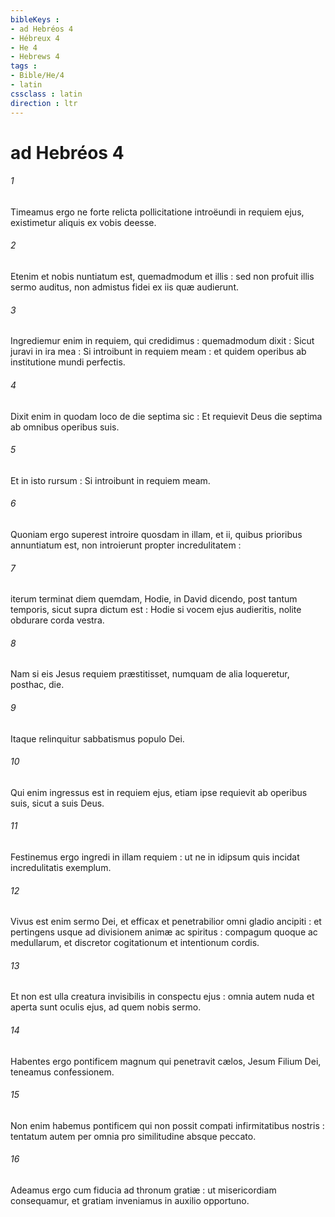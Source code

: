 ```yaml
---
bibleKeys : 
- ad Hebréos 4
- Hébreux 4
- He 4
- Hebrews 4
tags : 
- Bible/He/4
- latin
cssclass : latin
direction : ltr
---
```


# ad Hebréos 4

###### 1
Timeamus ergo ne forte relicta pollicitatione introëundi in requiem ejus, existimetur aliquis ex vobis deesse.
###### 2
Etenim et nobis nuntiatum est, quemadmodum et illis : sed non profuit illis sermo auditus, non admistus fidei ex iis quæ audierunt.
###### 3
Ingrediemur enim in requiem, qui credidimus : quemadmodum dixit : Sicut juravi in ira mea : Si introibunt in requiem meam : et quidem operibus ab institutione mundi perfectis.
###### 4
Dixit enim in quodam loco de die septima sic : Et requievit Deus die septima ab omnibus operibus suis.
###### 5
Et in isto rursum : Si introibunt in requiem meam.
###### 6
Quoniam ergo superest introire quosdam in illam, et ii, quibus prioribus annuntiatum est, non introierunt propter incredulitatem :
###### 7
iterum terminat diem quemdam, Hodie, in David dicendo, post tantum temporis, sicut supra dictum est : Hodie si vocem ejus audieritis, nolite obdurare corda vestra.
###### 8
Nam si eis Jesus requiem præstitisset, numquam de alia loqueretur, posthac, die.
###### 9
Itaque relinquitur sabbatismus populo Dei.
###### 10
Qui enim ingressus est in requiem ejus, etiam ipse requievit ab operibus suis, sicut a suis Deus.
###### 11
Festinemus ergo ingredi in illam requiem : ut ne in idipsum quis incidat incredulitatis exemplum.
###### 12
Vivus est enim sermo Dei, et efficax et penetrabilior omni gladio ancipiti : et pertingens usque ad divisionem animæ ac spiritus : compagum quoque ac medullarum, et discretor cogitationum et intentionum cordis.
###### 13
Et non est ulla creatura invisibilis in conspectu ejus : omnia autem nuda et aperta sunt oculis ejus, ad quem nobis sermo.
###### 14
Habentes ergo pontificem magnum qui penetravit cælos, Jesum Filium Dei, teneamus confessionem.
###### 15
Non enim habemus pontificem qui non possit compati infirmitatibus nostris : tentatum autem per omnia pro similitudine absque peccato.
###### 16
Adeamus ergo cum fiducia ad thronum gratiæ : ut misericordiam consequamur, et gratiam inveniamus in auxilio opportuno.
